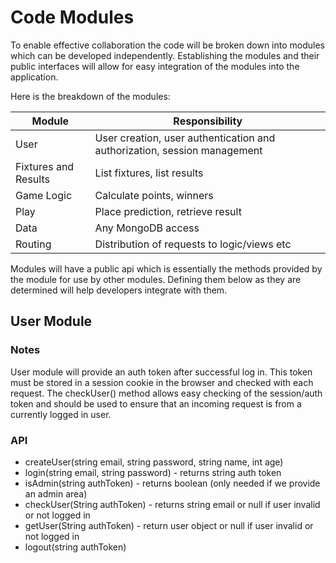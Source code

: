 # Code Modules
To enable effective collaboration the code will be broken down into modules which can be developed independently. Establishing the modules and their public interfaces will allow for easy integration of the modules into the application.

Here is the breakdown of the modules:

|Module|Responsibility|
|--|--|
|User|User creation,  user authentication and authorization, session management|
|Fixtures and Results|List fixtures, list results|
|Game Logic|Calculate points, winners|
|Play|Place prediction, retrieve result|
|Data|Any MongoDB access|
|Routing|Distribution of requests to logic/views etc|

Modules will have a public api which is essentially the methods provided by the module for use by other modules. Defining them below as they are determined will help developers integrate with them.

## User Module
### Notes
User module will provide an auth token after successful log in. This token must be stored in a session cookie in the browser and checked with each request. The checkUser() method allows easy checking of the session/auth token and should be used to ensure that an incoming request is from a currently logged in user.
### API
- createUser(string email, string password, string name, int age)
- login(string email, string password) - returns string auth token
- isAdmin(string authToken) - returns boolean (only needed if we provide an admin area)
- checkUser(String authToken) - returns string email or null if user invalid or not logged in
- getUser(String authToken) - return user object or null if user invalid or not logged in
- logout(string authToken)
